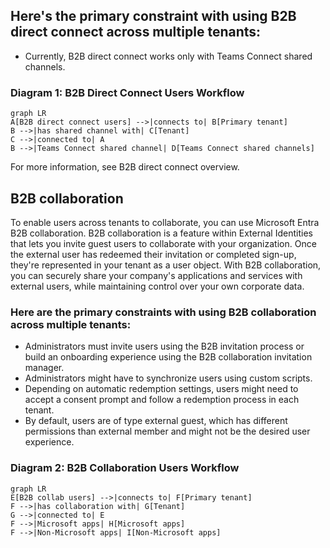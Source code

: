 ## Here's the primary constraint with using B2B direct connect across multiple tenants:

- Currently, B2B direct connect works only with Teams Connect shared channels.

### Diagram 1: B2B Direct Connect Users Workflow

```mermaid
graph LR
A[B2B direct connect users] -->|connects to| B[Primary tenant]
B -->|has shared channel with| C[Tenant]
C -->|connected to| A
B -->|Teams Connect shared channel| D[Teams Connect shared channels]
```

For more information, see B2B direct connect overview.

## B2B collaboration

To enable users across tenants to collaborate, you can use Microsoft Entra B2B collaboration. B2B collaboration is a feature within External Identities that lets you invite guest users to collaborate with your organization. Once the external user has redeemed their invitation or completed sign-up, they're represented in your tenant as a user object. With B2B collaboration, you can securely share your company's applications and services with external users, while maintaining control over your own corporate data.

### Here are the primary constraints with using B2B collaboration across multiple tenants:

- Administrators must invite users using the B2B invitation process or build an onboarding experience using the B2B collaboration invitation manager.
- Administrators might have to synchronize users using custom scripts.
- Depending on automatic redemption settings, users might need to accept a consent prompt and follow a redemption process in each tenant.
- By default, users are of type external guest, which has different permissions than external member and might not be the desired user experience.

### Diagram 2: B2B Collaboration Users Workflow

```mermaid
graph LR
E[B2B collab users] -->|connects to| F[Primary tenant]
F -->|has collaboration with| G[Tenant]
G -->|connected to| E
F -->|Microsoft apps| H[Microsoft apps]
F -->|Non-Microsoft apps| I[Non-Microsoft apps]
```